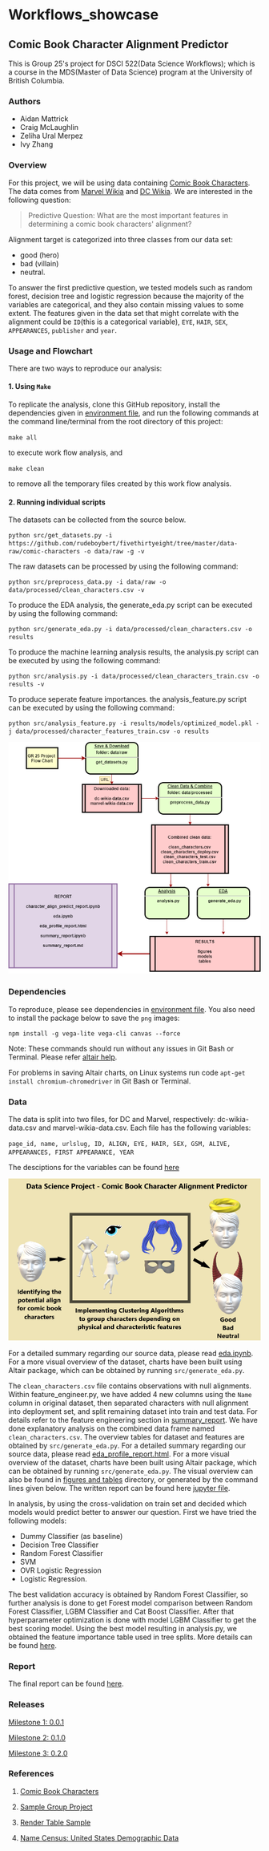 # Workflows_showcase
## Comic Book Character Alignment Predictor
This is Group 25's project for DSCI 522(Data Science Workflows); which is a course in the MDS(Master of Data Science) program at the University of British Columbia.

### Authors

- Aidan Mattrick
- Craig McLaughlin
- Zeliha Ural Merpez
- Ivy Zhang

### Overview

For this project, we will be using data containing [Comic Book Characters](https://github.com/rudeboybert/fivethirtyeight/tree/master/data-raw/comic-characters). The data comes from [Marvel Wikia](https://marvel.fandom.com/wiki/Marvel_Database) and [DC Wikia](https://dc.fandom.com/wiki/DC_Comics_Database). We are interested in the following question:

> Predictive Question: What are the most important features in determining a comic book characters' alignment? 

Alignment target is categorized into three classes from our data set:
- good (hero) 
- bad (villain)
- neutral.

To answer the first predictive question, we tested models such as random forest, decision tree and logistic regression because the majority of the variables are categorical, and they also contain missing values to some extent. The features given in the data set that might correlate with the alignment could be `ID`(this is a categorical variable), `EYE`, `HAIR`, `SEX`, `APPEARANCES`, `publisher` and `year`. 

<!-- #region -->
### Usage and Flowchart
There are two ways to reproduce our analysis:

#### 1. Using `Make`

To replicate the analysis, clone this GitHub repository, install the dependencies given in [environment file](https://github.com/UBC-MDS/Workflows_showcase/blob/main/env/env.yaml), and run the following commands at the command line/terminal from the root directory of this project: 

`
make all
`

to execute work flow analysis, and

`
make clean
`

to remove all the temporary files created by this work flow analysis.


#### 2. Running individual scripts

The datasets can be collected from the source below.

```
python src/get_datasets.py -i https://github.com/rudeboybert/fivethirtyeight/tree/master/data-raw/comic-characters -o data/raw -g -v
```

The raw datasets can be processed by using the following command:

```
python src/preprocess_data.py -i data/raw -o data/processed/clean_characters.csv -v
```

To produce the EDA analysis, the generate_eda.py script can be executed by using the following command:

```
python src/generate_eda.py -i data/processed/clean_characters.csv -o results
```

To produce the machine learning analysis results, the analysis.py script can be executed by using the following command:

```
python src/analysis.py -i data/processed/clean_characters_train.csv -o results -v
```


To produce seperate feature importances. the analysis_feature.py script can be executed by using the following command: 

```
python src/analysis_feature.py -i results/models/optimized_model.pkl -j data/processed/character_features_train.csv -o results
```



![Flow Chart](img/flow_chart00.png)


### Dependencies

To reproduce, please see dependencies in [environment file](https://github.com/UBC-MDS/Workflows_showcase/blob/main/env/env.yaml).
You also need to install the package below to save the `png` images:
```
npm install -g vega-lite vega-cli canvas --force
```


Note: These commands should run without any issues in Git Bash or Terminal. Please refer [altair help](https://altair-viz.github.io/user_guide/saving_charts.html).

For problems in saving Altair charts, on Linux systems run code `apt-get install chromium-chromedriver` in Git Bash or Terminal.

<!-- #endregion -->

### Data

The data is split into two files, for DC and Marvel, respectively: dc-wikia-data.csv and marvel-wikia-data.csv. Each file has the following variables:

`page_id, name, urlslug, ID, ALIGN, EYE, HAIR, SEX, GSM, ALIVE, APPEARANCES, FIRST APPEARANCE, YEAR`

The desciptions for the variables can be found [here](https://github.com/UBC-MDS/Workflows_showcase/blob/main/report/summary_report.ipynb)

![Project Overview](img/project_overview_00.png)


For a detailed summary regarding our source data, please read [eda.ipynb](https://github.com/UBC-MDS/Workflows_showcase/blob/main/report/eda.ipynb). For a more visual overview of the dataset, charts have been built using Altair package, which can be obtained by running `src/generate_eda.py`.

The `clean_characters.csv` file contains observations with null alignments. Within feature_engineer.py, we have added 4 new columns using the `Name` column in original dataset, then separated characters with null alignment into deployment set, and split remaining dataset into train and test data. For details refer to the feature engineering section in [summary_report](https://github.com/UBC-MDS/Workflows_showcase/blob/main/report/summary_report.ipynb).  We have done explanatory analysis on the combined data frame named `clean_characters.csv`. The overview tables for dataset and features are obtained by `src/generate_eda.py`. For a detailed summary regarding our source data, please read [eda_profile_report.html](https://github.com/UBC-MDS/Workflows_showcase/blob/main/report/eda_profile_report.html). For a more visual overview of the dataset, charts have been built using Altair package, which can be obtained by running `src/generate_eda.py`. The visual overview can also be found in [figures and tables](https://github.com/UBC-MDS/Workflows_showcase/tree/main/results) directory, or generated by the command lines given below. The written report can be found here [jupyter file](https://github.com/UBC-MDS/Workflows_showcase/blob/main/report/eda.ipynb).

In analysis, by using the cross-validation on train set and decided which models would predict better to answer our question. First we have tried the following models:
- Dummy Classifier (as baseline)
- Decision Tree Classifier
- Random Forest Classifier
- SVM
- OVR Logistic Regression
- Logistic Regression.

The best validation accuracy is obtained by Random Forest Classifier, so further analysis is done to get Forest model comparison between Random Forest Classifier, LGBM Classifier and Cat Boost Classifier. After that hyperparameter optimization is done with model LGBM Classifier to get the best scoring model. Using the best model resulting in analysis.py, we obtained the feature importance table used in tree splits. More details can be found [here](https://github.com/UBC-MDS/Workflows_showcase/blob/main/report/summary_report.ipynb).


### Report
The final report can be found [here](https://github.com/UBC-MDS/Workflows_showcase/blob/main/report/summary_report.ipynb).

### Releases

[Milestone 1: 0.0.1](https://github.com/UBC-MDS/Workflows_showcase/releases/tag/0.0.1)

[Milestone 2: 0.1.0](https://github.com/UBC-MDS/Workflows_showcase/releases/tag/0.1.0)

[Milestone 3: 0.2.0](https://github.com/UBC-MDS/Workflows_showcase/releases/tag/0.2.0)


### References

1. [Comic Book Characters](https://github.com/rudeboybert/fivethirtyeight/tree/master/data-raw/comic-characters) 
<!-- #endregion -->

2. [Sample Group Project](https://github.com/ttimbers/breast_cancer_predictor)

3. [Render Table Sample](https://stackoverflow.com/questions/19726663/how-to-save-the-pandas-dataframe-series-data-as-a-figure)

4. [Name Census: United States Demographic Data](https://namecensus.com)

```python

```
